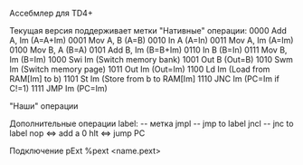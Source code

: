 Ассебмлер для TD4+

Текущая версия поддерживает метки
"Нативные" операции:
0000	Add	A, Im	(A=A+Im)
0001	Mov	A, B	(A=B)
0010	In	A	(A=In)
0011	Mov	A, Im	(A=Im)
0100	Mov	B, A	(B=A)
0101	Add	B, Im	(B=B+Im)
0110	In	B	(B=In)
0111	Mov	B, Im	(B=Im)
1000	Swi	Im	(Switch memory bank)
1001	Out	B	(Out=B)
1010	Swm	Im	(Switch memory page)
1011	Out	Im	(Out=Im)
1100	Ld	Im	(Load from RAM[Im] to b)
1101	St	Im	(Store from b to RAM[Im]
1110	JNC	Im	(PC=Im if C!=1)
1111	JMP	Im	(PC=Im)

"Наши" операции

Дополнительные операции
label: -- метка
jmpl -- jmp to label
jncl -- jnc to label
nop <=> add a 0
hlt <=> jump PC

Подключение pExt
%pext <name.pext> <bank number>